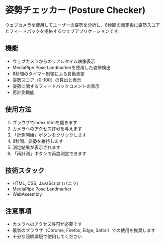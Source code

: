 # 姿勢チェッカー (Posture Checker)

ウェブカメラを使用してユーザーの姿勢を分析し、8秒間の測定後に姿勢スコアとフィードバックを提供するウェブアプリケーションです。

## 機能

- ウェブカメラからのリアルタイム映像表示
- MediaPipe Pose Landmarkerを使用した姿勢検出
- 8秒間のタイマー制御による自動測定
- 姿勢スコア（0-100）の算出と表示
- 姿勢に関するフィードバックコメントの表示
- 再計測機能

## 使用方法

1. ブラウザでindex.htmlを開きます
2. カメラへのアクセス許可を与えます
3. 「計測開始」ボタンをクリックします
4. 8秒間、姿勢を維持します
5. 測定結果が表示されます
6. 「再計測」ボタンで再度測定できます

## 技術スタック

- HTML, CSS, JavaScript (バニラ)
- MediaPipe Pose Landmarker
- WebAssembly

## 注意事項

- カメラへのアクセス許可が必要です
- 最新のブラウザ（Chrome, Firefox, Edge, Safari）での使用を推奨します
- 十分な照明環境で使用してください
